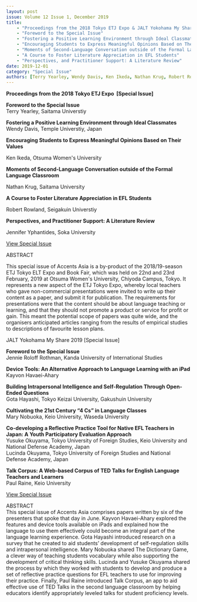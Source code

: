 ```yaml
---
layout: post
issue: Volume 12 Issue 1, December 2019
title: 
    - "Proceedings from the 2018 Tokyo ETJ Expo & JALT Yokohama My Share 2019 [Special Issue]"
    - "Foreword to the Special Issue"
    - "Fostering a Positive Learning Environment through Ideal Classmates"
    - "Encouraging Students to Express Meaningful Opinions Based on Their Values"
    - "Moments of Second-Language Conversation outside of the Formal Language Classroom"
    - "A Course to Foster Literature Appreciation in EFL Students"
    - "Perspectives, and Practitioner Support: A Literature Review"    
date: 2019-12-01
category: "Special Issue"
authors: [Terry Yearley, Wendy Davis, Ken Ikeda, Nathan Krug, Robert Rowland, Jennifer Yphantides]
---
```


**Proceedings from the 2018 Tokyo ETJ Expo  \[Special Issue\]**

**Foreword to the Special Issue**  
Terry Yearley, Saitama Universtiy

**Fostering a Positive Learning Environment through Ideal Classmates**  
Wendy Davis, Temple Universtiy, Japan

**Encouraging Students to Express Meaningful Opinions Based on Their Values**

Ken Ikeda, Otsuma Women's University

**Moments of Second-Language Conversation outside of the Formal Language Classroom**

Nathan Krug, Saitama University

**A Course to Foster Literature Appreciation in EFL Students**

Robert Rowland, Seigakuin Universtiy

**Perspectives, and Practitioner Support: A Literature Review**

Jennifer Yphantides, Soka University

[View Special Issue](http://www.issues.accentsasia.org/issues/12-1/ETJAA2018_Special_Issue.pdf)

  
ABSTRACT 

This special issue of Accents Asia is a by-product of the 2018/19-season ETJ Tokyo ELT Expo and Book Fair, which was held on 22nd and 23rd February, 2019 at Otsuma Women's University, Chiyoda Campus, Tokyo. It represents a new aspect of the ETJ Tokyo Expo, whereby local teachers who gave non-commercial presentations were invited to write up their content as a paper, and submit it for publication. The requirements for presentations were that the content should be about language teaching or learning, and that they should not promote a product or service for profit or gain. This meant the potential scope of papers was quite wide, and the organisers anticipated articles ranging from the results of empirical studies to descriptions of favourite lesson plans.  

JALT Yokohama My Share 2019 \[Special Issue\]

**Foreword to the Special Issue**  
Jennie Roloff Rothman, Kanda University of International Studies

**Device Tools: An Alternative Approach to Language Learning with an iPad**  
Kayvon Havaei-Ahary 

**Building Intrapersonal Intelligence and Self-Regulation Through Open-Ended Questions**  
Gota Hayashi, Tokyo Keizai University, Gakushuin University

**Cultivating the 21st Century “4 Cs” in Language Classes**  
Mary Nobuoka, Keio University, Waseda University

**Co-developing a Reflective Practice Tool for Native EFL Teachers in Japan: A Youth Participatory Evaluation Approach**  
Yusuke Okuyama, Tokyo University of Foreign Studies, Keio University and National Defense Academy, Japan  
Lucinda Okuyama, Tokyo University of Foreign Studies and National Defense Academy, Japan

**Talk Corpus: A Web-based Corpus of TED Talks for English Language Teachers and Learners**  
Paul Raine, Keio University

[View Special Issue](http://www.issues.accentsasia.org/issues/12-1/AccentsAsiaYoJALTTechSpec2019.pdf)

  
ABSTRACT   
This special issue of Accents Asia comprises papers written by six of the presenters that spoke that day in June. Kayvon Havaei-Ahary explored the features and device tools available on iPads and explained how the language to use them effectively could become an integral part of the language learning experience. Gota Hayashi introduced research on a survey that he created to aid students’ development of self-regulation skills and intrapersonal intelligence. Mary Nobuoka shared The Dictionary Game, a clever way of teaching students vocabulary while also supporting the development of critical thinking skills. Lucinda and Yusuke Okuyama shared the process by which they worked with students to develop and produce a set of reflective practice questions for EFL teachers to use for improving their practice. Finally, Paul Raine introduced Talk Corpus, an app to aid effective use of TED Talks in the second language classroom by helping educators identify appropriately leveled talks for student proficiency levels.